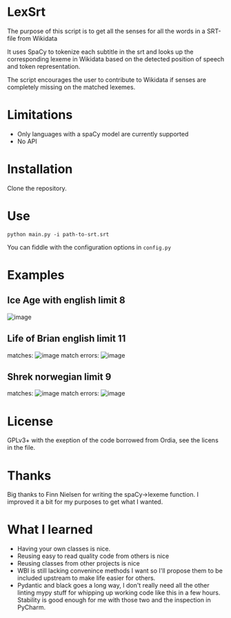 # LexSrt
The purpose of this script is to get all the senses for all the words in a SRT-file from Wikidata

It uses SpaCy to tokenize each subtitle in the srt and looks up the corresponding lexeme in 
Wikidata based on the detected position of speech and token representation.

The script encourages the user to contribute to Wikidata if 
senses are completely missing on the matched lexemes.

# Limitations
* Only languages with a spaCy model are currently supported
* No API

# Installation
Clone the repository.

# Use
`python main.py -i path-to-srt.srt`

You can fiddle with the configuration options in `config.py`

# Examples
## Ice Age with english limit 8
![image](https://github.com/dpriskorn/LexSrt/assets/68460690/f07d14a4-45cb-45cb-a617-889604652639)

## Life of Brian english limit 11
matches:
![image](https://github.com/dpriskorn/LexSrt/assets/68460690/78408744-0827-426c-837a-3e6fc1960336)
match errors:
![image](https://github.com/dpriskorn/LexSrt/assets/68460690/3c8b2f1f-645a-4502-8486-c5a9a0012d3c)

## Shrek norwegian limit 9
matches:
![image](https://github.com/dpriskorn/LexSrt/assets/68460690/3679cd0f-b6f9-4436-9ff1-195a80b75fc7)
match errors:
![image](https://github.com/dpriskorn/LexSrt/assets/68460690/5e704b47-3cc9-453d-8765-e8154fda360f)

# License
GPLv3+ with the exeption of the code borrowed from Ordia, see the licens in the file.

# Thanks
Big thanks to Finn Nielsen for writing the spaCy->lexeme function. 
I improved it a bit for my purposes to get what I wanted.

# What I learned
* Having your own classes is nice. 
* Reusing easy to read quality code from others is nice
* Reusing classes from other projects is nice
* WBI is still lacking convenince methods I want so I'll
propose them to be included upstream to make life easier for others.
* Pydantic and black goes a long way, I don't really need all the other linting mypy stuff for whipping up working code like this in a few hours. Stability is good enough for me with those two and the inspection in PyCharm.
